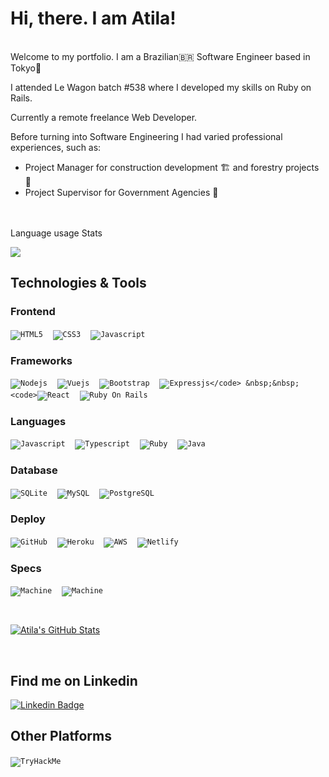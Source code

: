 # Hi, there. I am Atila!
<br>
Welcome to my portfolio. I am a Brazilian🇧🇷  Software Engineer based in Tokyo🗼
 
I attended Le Wagon batch #538 where I developed my skills on Ruby on Rails.
 
Currently a remote freelance Web Developer.

Before turning into Software Engineering I had varied professional experiences, such as:
- Project Manager for construction development 🏗  and forestry projects 🌳 
- Project Supervisor for Government Agencies 🏢

<br><br>
 Language usage Stats

<p>
  <a href="https://github.com/atila-tokyo">
    <img align="center" src="https://github-readme-stats.vercel.app/api/top-langs/?username=atila-tokyo&hide=html&layout=compact&langs_count=14" /> 
  </a>
  <br>
</p>

<h2 align="left">Technologies & Tools</h2>


### Frontend

<code>![HTML5](https://img.shields.io/badge/HTML-239120?style=for-the-badge&logo=html5&logoColor=white)</code> &nbsp;&nbsp;
<code>![CSS3](https://img.shields.io/badge/CSS3-1572B6?style=for-the-badge&logo=css3&logoColor=white)</code> &nbsp;&nbsp;
<code>![Javascript](https://img.shields.io/badge/JavaScript-323330?style=for-the-badge&logo=javascript&logoColor=F7DF1E)</code> &nbsp;&nbsp;

### Frameworks

<code>![Nodejs](https://img.shields.io/badge/Node.js-43853D?style=for-the-badge&logo=node.js&logoColor=white)</code> &nbsp;&nbsp;
<code>![Vuejs](https://img.shields.io/badge/Vue.js-35495E?style=for-the-badge&logo=vue.js&logoColor=4FC08D)</code> &nbsp;&nbsp;
<code>![Bootstrap](https://img.shields.io/badge/Bootstrap-563D7C?style=for-the-badge&logo=bootstrap&logoColor=white)</code> &nbsp;&nbsp;
<code>![Expressjs](https://img.shields.io/badge/express.js-%23404d59.svg?style=for-the-badge&logo=express&logoColor=%2361DAFB")</code> &nbsp;&nbsp;
<code>![React](https://img.shields.io/badge/React-20232A?style=for-the-badge&logo=react&logoColor=61DAFB)</code> &nbsp;&nbsp;
<code>![Ruby On Rails](https://img.shields.io/badge/Ruby_on_Rails-CC0000?style=for-the-badge&logo=ruby-on-rails&logoColor=white)</code> &nbsp;&nbsp;

### Languages

<code>![Javascript](https://img.shields.io/badge/JavaScript-F7DF1E?style=for-the-badge&logo=javascript&logoColor=black)</code> &nbsp;&nbsp;
<code>![Typescript](https://img.shields.io/badge/typescript-%23007ACC.svg?style=for-the-badge&logo=typescript&logoColor=white)</code> &nbsp;&nbsp;
<code>![Ruby](https://img.shields.io/badge/Ruby-CC342D?style=for-the-badge&logo=ruby&logoColor=white)</code> &nbsp;&nbsp;
<code>![Java](https://img.shields.io/badge/Python-145DA0?style=for-the-badge&logo=python&logoColor=white)</code> &nbsp;&nbsp;


### Database
<code>![SQLite](https://img.shields.io/badge/SQLite-07405E?style=for-the-badge&logo=sqlite&logoColor=white)</code> &nbsp;&nbsp;
<code>![MySQL](https://img.shields.io/badge/MySQL-00000F?style=for-the-badge&logo=mysql&logoColor=white)</code> &nbsp;&nbsp;
<code>![PostgreSQL](https://img.shields.io/badge/PostgreSQL-316192?style=for-the-badge&logo=postgresql&logoColor=white)</code> &nbsp;&nbsp;

### Deploy

<code>![GitHub](https://img.shields.io/badge/GitHub-100000?style=for-the-badge&logo=github&logoColor=white)</code> &nbsp;&nbsp;
<code>![Heroku](https://img.shields.io/badge/Heroku-430098?style=for-the-badge&logo=heroku&logoColor=white)</code> &nbsp;&nbsp;
<code>![AWS](https://img.shields.io/badge/Amazon_AWS-232F3E?style=for-the-badge&logo=amazon-aws&logoColor=white)</code> &nbsp;&nbsp;
<code>![Netlify](https://img.shields.io/badge/Netlify-00C7B7?style=for-the-badge&logo=netlify&logoColor=white)</code> &nbsp;&nbsp;

### Specs
<code>![Machine](https://img.shields.io/badge/Macbook_pro_2016-999999?style=for-the-badge&logo=apple&logoColor=white)</code> &nbsp;&nbsp;
<code>![Machine](https://img.shields.io/badge/iMac_21.5"-999999?style=for-the-badge&logo=apple&logoColor=white)</code> &nbsp;&nbsp;


<br>
<p>
 <a href="https://github.com/atila-tokyo">
    <img align="center" src="https://github-readme-stats.vercel.app/api?username=atila-tokyo&show_icons=true&line_height=27&count_private=true&&theme=vision-friendly-dark" alt="Atila's GitHub Stats" />
  </a>
 </p>
<br>

## Find me on Linkedin


[![Linkedin Badge](https://img.shields.io/badge/-LinkedIn-blue?style=flat-square&logo=Linkedin&logoColor=white&link=https://www.linkedin.com/in/felipefialho)](https://www.linkedin.com/in/atila-tokyo)

## Other Platforms
<code>![TryHackMe](https://tryhackme-badges.s3.amazonaws.com/kuroneko.png)</code> &nbsp;&nbsp;
